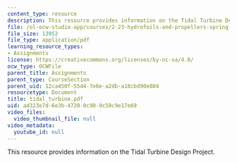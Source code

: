 ```yaml
---
content_type: resource
description: This resource provides information on the Tidal Turbine Design Project.
file: /ol-ocw-studio-app/courses/2-23-hydrofoils-and-propellers-spring-2007/ad323e7d6e3b47200c909c59c9e17e69_tidal_turbine.pdf
file_size: 13952
file_type: application/pdf
learning_resource_types:
- Assignments
license: https://creativecommons.org/licenses/by-nc-sa/4.0/
ocw_type: OCWFile
parent_title: Assignments
parent_type: CourseSection
parent_uid: 12ca450f-55d4-7e6e-a2db-a18cbd90e804
resourcetype: Document
title: tidal_turbine.pdf
uid: ad323e7d-6e3b-4720-0c90-9c59c9e17e69
video_files:
  video_thumbnail_file: null
video_metadata:
  youtube_id: null
---
```

This resource provides information on the Tidal Turbine Design Project.